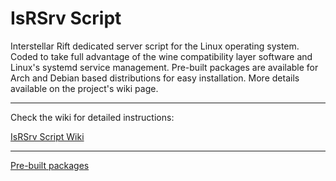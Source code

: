 # IsRSrv Script

Interstellar Rift dedicated server script for the Linux operating system. Coded to take full advantage of the wine compatibility layer software and Linux's systemd service management. Pre-built packages are available for Arch and Debian based distributions for easy installation. More details available on the project's wiki page.

-------------------------

Check the wiki for detailed instructions:

[IsRSrv Script Wiki](../../wikis)

-------------------------

[Pre-built packages](isrsrv-script/blob/main/built-packages)
